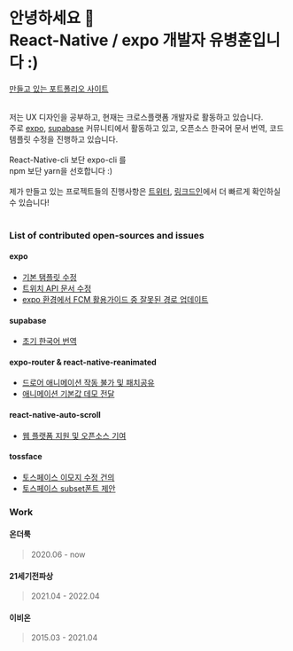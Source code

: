 <h1>안녕하세요 👋<br/> React-Native / expo 개발자 유병훈입니다 :)</h1>

[만들고 있는 포트폴리오 사이트](https://bhyoo99.me/)
<br/>
<br/>

저는 UX 디자인을 공부하고, 현재는 크로스플랫폼 개발자로 활동하고 있습니다.<br/>
주로 [expo](https://github.com/expo), [supabase](https://github.com/supabase) 커뮤니티에서 활동하고 있고, 오픈소스 한국어 문서 번역, 코드 템플릿 수정을 진행하고 있습니다.<br/>
<br/>
React-Native-cli 보단 expo-cli 를<br/>npm 보단 yarn을 선호합니다 :)
<br/>
<br/>
제가 만들고 있는 프로젝트들의 진행사항은 [트위터](https://twitter.com/bhyoo99), [링크드인](https://www.linkedin.com/in/bhyoo99)에서 더 빠르게 확인하실 수 있습니다!<br/>
<br/>

### List of contributed open-sources and issues
#### expo
- [기본 탬플릿 수정](https://github.com/expo/expo/pull/22734)
- [트위치 API 문서 수정](https://github.com/expo/expo/pull/18387)
- [expo 환경에서 FCM 활용가이드 중 잘못된 경로 업데이트](https://github.com/itsramiel/FCM_Push_Notifications_Guide/pull/1)

#### supabase
- [초기 한국어 번역](https://github.com/supabase/supabase/pull/8992)

#### expo-router & react-native-reanimated
- [드로어 애니메이션 작동 불가 및 패치공유](https://github.com/expo/router/issues/718)
- [애니메이션 기본값 데모 전달](https://github.com/software-mansion/react-native-reanimated/pull/4665)

#### react-native-auto-scroll
- [웹 플랫폼 지원 및 오픈소스 기여](https://github.com/homielab/react-native-auto-scroll)

#### tossface
- [토스페이스 이모지 수정 건의](https://github.com/toss/tossface/issues/5)
- [토스페이스 subset폰트 제안](https://github.com/toss/tossface/issues/11)



### Work
#### 온더룩
> 2020.06 - now
#### 21세기전파상
>2021.04 - 2022.04
#### 이비온
> 2015.03 - 2021.04
